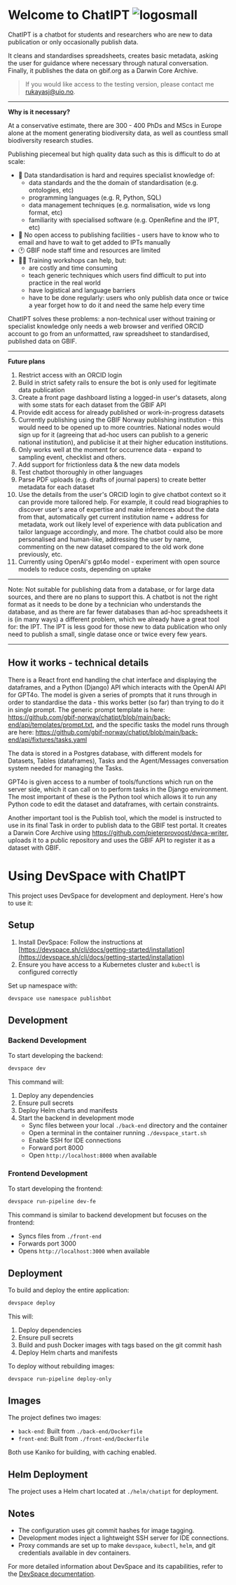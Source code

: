 # Welcome to ChatIPT ![logosmall](https://github.com/user-attachments/assets/9aded457-b39e-41dc-bad6-92a9258ac563)



ChatIPT is a chatbot for students and researchers who are new to data publication or only occasionally publish data.

It cleans and standardises spreadsheets, creates basic metadata, asking the user for guidance where necessary through natural conversation. Finally, it publishes the data on gbif.org as a Darwin Core Archive.

> If you would like access to the testing version, please contact me rukayasj@uio.no.

* * *

**Why is it necessary?**

At a conservative estimate, there are 300 - 400 PhDs and MScs in Europe alone at the moment generating biodiversity data, as well as countless small biodiversity research studies.

Publishing piecemeal but high quality data such as this is difficult to do at scale:

*   🤔 Data standardisation is hard and requires specialist knowledge of:
    *   data standards and the the domain of standardisation (e.g. ontologies, etc)
    *   programming languages (e.g. R, Python, SQL)
    *   data management techniques (e.g. normalisation, wide vs long format, etc)
    *   familiarity with specialised software (e.g. OpenRefine and the IPT, etc)
*   📨 No open access to publishing facilities - users have to know who to email and have to wait to get added to IPTs manually
*   🕐 GBIF node staff time and resources are limited
*   🧑‍🎓 Training workshops can help, but:
    *   are costly and time consuming
    *   teach generic techniques which users find difficult to put into practice in the real world
    *   have logistical and language barriers
    *   have to be done regularly: users who only publish data once or twice a year forget how to do it and need the same help every time

ChatIPT solves these problems: a non-technical user without training or specialist knowledge only needs a web browser and verified ORCID account to go from an unformatted, raw spreadsheet to standardised, published data on GBIF.

* * *

**Future plans**

1.  Restrict access with an ORCID login
2.  Build in strict safety rails to ensure the bot is only used for legitimate data publication
3.  Create a front page dashboard listing a logged-in user's datasets, along with some stats for each dataset from the GBIF API
4.  Provide edit access for already published or work-in-progress datasets
5.  Currently publishing using the GBIF Norway publishing institution - this would need to be opened up to more countries. National nodes would sign up for it (agreeing that ad-hoc users can publish to a generic national institution), and publicise it at their higher education institutions.
6.  Only works well at the moment for occurrence data - expand to sampling event, checklist and others.
7.  Add support for frictionless data & the new data models
8.  Test chatbot thoroughly in other languages
9.  Parse PDF uploads (e.g. drafts of journal papers) to create better metadata for each dataset
10.  Use the details from the user's ORCID login to give chatbot context so it can provide more tailored help. For example, it could read biographies to discover user's area of expertise and make inferences about the data from that, automatically get current institution name + address for metadata, work out likely level of experience with data publication and tailor language accordingly, and more. The chatbot could also be more personalised and human-like, addressing the user by name, commenting on the new dataset compared to the old work done previously, etc.
11.  Currently using OpenAI's gpt4o model - experiment with open source models to reduce costs, depending on uptake
* * *
Note: Not suitable for publishing data from a database, or for large data sources, and there are no plans to support this. A chatbot is not the right format as it needs to be done by a technician who understands the database, and as there are far fewer databases than ad-hoc spreadsheets it is (in many ways) a different problem, which we already have a great tool for: the IPT. The IPT is less good for those new to data publication who only need to publish a small, single datase once or twice every few years.

* * *
## How it works - technical details

There is a React front end handling the chat interface and displaying the dataframes, and a Python (Django) API which interacts with the OpenAI API for GPT4o. The model is given a series of prompts that it runs through in order to standardise the data - this works better (so far) than trying to do it in single prompt. The generic prompt template is here: https://github.com/gbif-norway/chatipt/blob/main/back-end/api/templates/prompt.txt, and the specific tasks the model runs through are here: https://github.com/gbif-norway/chatipt/blob/main/back-end/api/fixtures/tasks.yaml

The data is stored in a Postgres database, with different models for Datasets, Tables (dataframes), Tasks and the Agent/Messages conversation system needed for managing the Tasks.

GPT4o is given access to a number of tools/functions which run on the server side, which it can call on to perform tasks in the Django environment. The most important of these is the Python tool which allows it to run any Python code to edit the dataset and dataframes, with certain constraints.

Another important tool is the Publish tool, which the model is instructed to use in its final Task in order to publish data to the GBIF test portal. It creates a Darwin Core Archive using https://github.com/pieterprovoost/dwca-writer, uploads it to a public repository and uses the GBIF API to register it as a dataset with GBIF.

# Using DevSpace with ChatIPT

This project uses DevSpace for development and deployment. Here's how to use it:

## Setup

1. Install DevSpace: Follow the instructions at [https://devspace.sh/cli/docs/getting-started/installation](https://devspace.sh/cli/docs/getting-started/installation)
2. Ensure you have access to a Kubernetes cluster and `kubectl` is configured correctly

Set up namespace with:
```bash
devspace use namespace publishbot
```

## Development

### Backend Development

To start developing the backend:

```bash
devspace dev
```

This command will:
1. Deploy any dependencies
2. Ensure pull secrets
3. Deploy Helm charts and manifests
4. Start the backend in development mode
   - Sync files between your local `./back-end` directory and the container
   - Open a terminal in the container running `./devspace_start.sh`
   - Enable SSH for IDE connections
   - Forward port 8000
   - Open `http://localhost:8000` when available

### Frontend Development

To start developing the frontend:

```bash
devspace run-pipeline dev-fe
```

This command is similar to backend development but focuses on the frontend:
- Syncs files from `./front-end`
- Forwards port 3000
- Opens `http://localhost:3000` when available

## Deployment

To build and deploy the entire application:

```bash
devspace deploy
```

This will:
1. Deploy dependencies
2. Ensure pull secrets
3. Build and push Docker images with tags based on the git commit hash
4. Deploy Helm charts and manifests

To deploy without rebuilding images:

```bash
devspace run-pipeline deploy-only
```

## Images

The project defines two images:
- `back-end`: Built from `./back-end/Dockerfile`
- `front-end`: Built from `./front-end/Dockerfile`

Both use Kaniko for building, with caching enabled.

## Helm Deployment

The project uses a Helm chart located at `./helm/chatipt` for deployment.


## Notes

- The configuration uses git commit hashes for image tagging.
- Development modes inject a lightweight SSH server for IDE connections.
- Proxy commands are set up to make `devspace`, `kubectl`, `helm`, and git credentials available in dev containers.

For more detailed information about DevSpace and its capabilities, refer to the [DevSpace documentation](https://devspace.sh/cli/docs/introduction).
